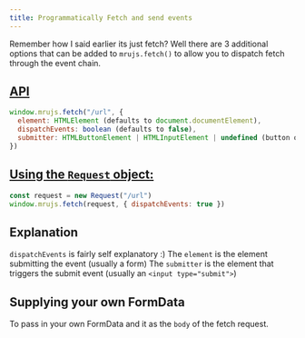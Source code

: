 ```yaml
---
title: Programmatically Fetch and send events
---
```


Remember how I said earlier its just fetch? Well there are 3 additional
options that can be added to `mrujs.fetch()` to allow you to dispatch
fetch through the event chain.

## [API](#api)

```js
window.mrujs.fetch("/url", {
  element: HTMLElement (defaults to document.documentElement),
  dispatchEvents: boolean (defaults to false),
  submitter: HTMLButtonElement | HTMLInputElement | undefined (button or input[type="submit"]),
})
```

## [Using the `Request` object:](#using-the-request-object)

```js
const request = new Request("/url")
window.mrujs.fetch(request, { dispatchEvents: true })
```

## Explanation

`dispatchEvents` is fairly self explanatory :)
The `element` is the element submitting the event (usually a form)
The `submitter` is the element that triggers the submit event (usually an `<input type="submit">`)

## Supplying your own FormData

To pass in your own FormData and it as the `body` of the fetch request.
